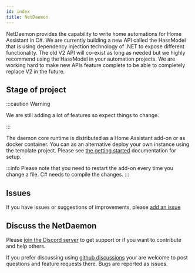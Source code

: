 ```yaml
---
id: index
title: NetDaemon
---
```


NetDaemon provides the capability to write home automations for Home Assistant in C#. We are currently building a new API called the HassModel that is using dependency injection technology of .NET to expose different functionality. The old V2 API will co-exist as long as needed but we highly recommend using the HassModel in your automation projects. We are working hard to make new APIs feature complete to be able to completely replace V2 in the future. 

## Stage of project

:::caution Warning

We are still adding a lot of features so expect things to change.  

:::

The daemon core runtime is distributed as a Home Assistant add-on or as docker container. You can as an alternative deploy your own instance using the template project. Please see [the getting started](/docs/started/installation) documentation for setup.

:::info
Please note that you need to restart the add-on every time you change a file. C# needs to compile the changes.
:::

## Issues

If you have issues or suggestions of improvements, please [add an issue](https://github.com/net-daemon/netdaemon/issues)

## Discuss the NetDaemon

Please [join the Discord server](https://discord.gg/K3xwfcX) to get support or if you want to contribute and help others.

If you prefer discussing using [github discussions](https://github.com/net-daemon/netdaemon/discussions) your are welcome to post questions and feature requests there. Bugs are reported as issues.






